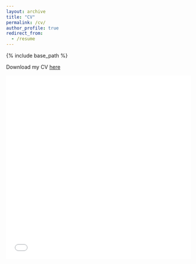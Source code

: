 ```yaml
---
layout: archive
title: "CV"
permalink: /cv/
author_profile: true
redirect_from:
  - /resume
---
```


{% include base_path %}

Download my CV [here](https://lasy.github.io/files/CV_Laura_Symul.pdf)

<iframe src="/files/pdf/CV_Laura_Symul.pdf" width="100%" height="500" frameborder="no" border="0" marginwidth="0" marginheight="0"></iframe>
